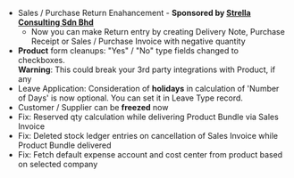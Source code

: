 - Sales / Purchase Return Enahancement - **Sponsored by [Strella Consulting Sdn Bhd](http://www.strellagroup.com)**
	 * Now you can make Return entry by creating Delivery Note, Purchase Receipt or Sales / Purchase Invoice with negative quantity
- **Product** form cleanups: "Yes" / "No" type fields changed to checkboxes.<br>
	**Warning**: This could break your 3rd party integrations with Product, if any
- Leave Application: Consideration of **holidays** in calculation of 'Number of Days' is now optional. You can set it in Leave Type record.
- Customer / Supplier can be **freezed** now
- Fix: Reserved qty calculation while delivering Product Bundle via Sales Invoice
- Fix: Deleted stock ledger entries on cancellation of Sales Invoice while Product Bundle delivered
- Fix: Fetch default expense account and cost center from product based on selected company